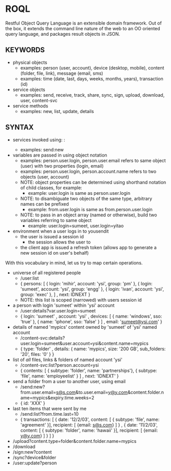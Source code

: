 ROQL
====
Restful Object Query Language is an extensible domain framework. Out of the box, it extends the command line nature of the web to an OO oriented query language, and packages result objects in JSON.

KEYWORDS
--------
- physical objects
  - examples: person (user, account), device (desktop, mobile), content (folder, file, link), message (email, sms)
  - examples: time (date, last, days, weeks, months, years), transaction (id)
- service objects
  - examples: send, receive, track, share, sync, sign, upload, download, user, content-svc
- service methods
  - examples: new, list, update, details

SYNTAX
------
- services invoked using: <service name>:<method name>
  - examples: send:new
- variables are passed in using object notation
  - examples: person.user.login, person.user.email refers to same object (user) with two properties (login, email)
  - examples: person.user.login, person.account.name refers to two objects (user, account)
  - NOTE: object properties can be determined using shorthand notation of child classes, for example:
    - example: user.login is same as person.user.login
  - NOTE: to disambiguate two objects of the same type, arbitrary names can be prefixed
    - example: from.user.login is same as from.person.user.login
  - NOTE: to pass in an object array (named or otherwise), build two variables referring to same object
    - example: user.login=sumeet, user.login=yitao 
- environment when a user logs in to yousendit
  - the user is issued a session id
    - the session allows the user to 
  - the client app is issued a refresh token (allows app to generate a new session id on user's behalf)

With this vocabulary in mind, let us try to map certain operations.

  - universe of all registered people
    - /user:list
    - {
          persons: 
                 [
                  { login: 'mihir', account: 'ysi', group: 'pm' },
                  { login: 'sumeet', account: 'ysi', group: 'engg' },
                  { login: 'ivan', account: 'ysi', group: 'exec' },
                 ] 
        , next: IDNEXT
      }
    - NOTE: this list is scoped (narrowed) with users session id
  - a person with login 'sumeet' within 'ysi' account
    - /user:details?var.user.login=sumeet
    - {
          login: 'sumeet'
        , account: 'ysi'
        , devices: [ { name: 'windows', sso: 'true' }, { name: 'iphone', sso: 'false' } ]
        , email: 'sumeet@ysi.com'
      }
  - details of named 'mypics' content owned by 'sumeet' of 'ysi' named account
    - /content-svc:details?user.login=sumeet&user.account=ysi&content.name=mypics
    - {
          type: 'folder'
        , details: { name: 'mypics', size: '200 GB', sub_folders: '20', files: '0' }
      }
  - list of *all* files, links & folders of named account 'ysi'
    - /content-svc:list?person.account=ysi
    - {
          contents: 
                 [
                  { subtype: 'folder', name: 'partnerships'},
                  { subtype: 'file', name: 'employeelist' }
                 ] 
        , next: 'IDNEXT'
      }
  - send a folder from a user to another user, using email
    - /send:new?from.user.email=s@s.com&to.user.email=y@y.com&content.folder.name=mypics&expiry.time.weeks=2
    - {
        id: 'XXX'
      }
  - last ten items that were sent by me
    - /send:list?from.time.last=10
    - {
        transactions: 
          [
              { date: '12/2/03', content: [ { subtype: 'file', name: 'agreement' }], recipient: [ {email: s@s.com} ] }
            , { date: '11/2/03', content: [ { subtype: 'folder', name: 'hawaii' }], recipient: [ {email: y@y.com} ] }
          ]
      }
  - /upload?content.type=folder&content.folder.name=mypics
  - /download
  - /sign:new?content
  - /sync?device&folder
  - /user:update?person
